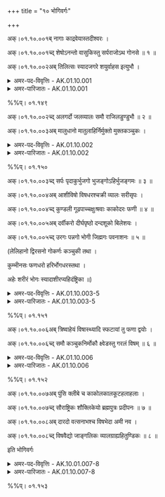 +++
title = "१० भोगिवर्गः"

+++

अक्।०१.१०.००१ब् नागाः काद्रवेयास्तदीश्वरः ।

अक्।०१.१०.००१च्द् शेषोऽनन्तो वासुकिस्तु सर्पराजोऽथ गोनसे ॥ १ ॥

अक्।०१.१०.००२अब् तिलित्सः स्यादजगरे शयुर्वाहस इत्युभौ ।

<details><summary>अमर-पद-विवृत्तिः - AK.01.10.001</summary>

नागा इति—पद्भ्यां नाङ्गन्ति गच्छन्तीति नागाः । ʻअगि गतü । कद्रोरपत्यानि पुमांसः काग्रवेयाः । देवयोनिसर्पनामनी ॥ शेते हरिरस्मिन्निति शेषः । अन्तकालेऽपि शिष्यत इति वा । ʻशिष असर्वोपयोगे । न विद्यतेऽन्तो यस्य सः अनन्तः । देवयोनिसर्पेश्वरनामनी ॥ वसति पाताल इति वासुकिः । ʻवस निवासे । वसुकस्यापत्यं वा । सर्पाणां राजा सर्पराजः । देवयोनिसर्पराजनामनी ॥ गोरिव नासा यस्य सः गोनसः । तिलति स्निह्यतीति तिलित्सः । ʻतिल स्नोहने । तिलिङ्ग इति पाठे ʻतिल गतü । अजं मेषं गिरतीति अजगरः । ʻगॄ निगरणे । अजो नित्यो गरो विषं यस्येति वा । शेते अत्यर्थमिति शयुः । ʻशीङ् स्वप्ने । वाहं गमनं स्यतीति वाहसः । ʻषोऽन्तकर्मणि । वाहयति प्राणिनः आत्मवशं नयतीति वा । ʻपेनुपामु पेर्ü ॥ १ ॥
</details>

<details><summary>अमर-पारिजातः - AK.01.10.001</summary>

नागाः । वक्ष्यमाणनाम । काद्रवेयास्तदीश्वराः । तन्नायकाः काद्रवेयाः स्युः । शेषवासुकिप्रभृतयः कद्रुपुत्राः ।

ʻकाद्रवेया इमे ज्ञेयाः शेषवासुकितक्षकाः 

ऐरावतो महापद्मः कम्भलाश्वतरावुभौ ॥

एलापुत्रश्च गर्गश्च कर्कोटकधनञ्जयौ ।

महानीलमहाकण्ठौ धृतराष्ट्रबलाहकौ ॥

दुर्मुखः खररोमा च मणिरित्येवमादयः ॥

इति ॥ शेषोऽनन्तः । शेषनामनी । वासुकिस्तु सर्पराजः । वासुकिनाम ॥ अथ गोनसे—स्यात् । गोनासशब्दोऽप्यस्ति । ʻभवेत् तिलित्सो गोनासः' इति हलायुधः (अ। मा। ३। २०) । भाषया ʻमण्डलमुन्न्ü । ʻचिलिम्ö । कर्णाटभाषया मण्डलनाम ॥ अजगरे—इत्युभौ । अजगरनामनी । ʻपेनुपाम्ü ॥ १ ॥ 
</details>

%%प्। ०१.१४९

अक्।०१.१०.००२च्द् अलगर्दो जलव्यालः समौ राजिलडुण्डुभौ ॥ २ ॥

अक्।०१.१०.००३अब् मालुधानो मातुलाहिर्निर्मुक्तो मुक्तकञ्चुकः ।

<details><summary>अमर-पद-विवृत्तिः - AK.01.10.002</summary>

अलगर्द इति—अलं गिरति भेकानिति अलगर्दः । ʻगॄ निगरणे । अरश्चासौ गर्दश्चेत्यरगर्दः । रलयोरभेदात् । अलिगर्द इति वा पाठः । अलिवद्गर्दतीति अलिगर्दः । ʻगर्द शब्दे । जले व्यालः जलव्यालः । जलस्थसर्पनामनी । ʻनीरुकट्टुपामुपेर्ü ॥ राजिं रेखां लातीति राजिलः । ʻला दाने आदाने च्ö । डुण्डतीति डुण्डुभः । ʻडुडि मज्जने । डुण्डु इति भेकशब्दानुकारेण भाषते वा । निर्विषमुखसर्पनामनी ॥ मालुरोषधिः धानं स्थानमस्य मालुधानः । मातुले धत्तूरे वर्तमानोऽहिः मातुलाहिः । अवान्तरसर्पभेदनामनी ॥ निर्मुक्तः कञ्चुको येन निर्मुक्तः । ʻमुच्लृ मोक्षणे । मुक्तकञ्चुकसर्पनाम ॥ २ ॥
</details>

<details><summary>अमर-पारिजातः - AK.01.10.002</summary>

अलगर्दो जलव्यालः । नीरसर्पनामनी ॥ भाषया ʻनीरुकट्टिपाम्ü । अजगर्द इति क्वचित् पाठः । अलिगर्द इत्येके । अलगर्द इति केचिदिति सुभूतिटीकायां त्रेधा विकल्पितः पाठः । समौ—डुण्डुभौ । क्षीराकारनिर्विषद्विमुखसर्पनामनी । ʻराजिलः क्षीरकश्चाथ्ö इति वैजयन्ती (पृ। १४९, श्लो। २०) । मालुधानो मातुलाहिः । धत्तूरवृत्तिसर्पनामेति केचित् । ʻमुरुटपाम्ü । ʻपोष्यमाणवनविनालमालुधाननकुललिशाजालिकादिभिरटविकुटुम्बिनां गृहेरुदितं वनग्रामं ददर्श्ö इति हर्षचरिताभ्युदयः । अनुक्तम्—ʻअहिरिणी तु द्विमुखी । द्विमुखसर्पनाम । ʻरेण्डुतललविषङ्गलपाम्ü ॥ ʻसर्पराजस्तु सर्पभुक् । सर्पभक्षकसर्पनाम ॥ निर्मुक्तो—कञ्चुकः । परित्यक्तकञ्चुकसर्पनाम ॥ २ ॥ 
</details>

%%प्। ०१.१५०

अक्।०१.१०.००३च्द् सर्पः पृदाकुर्भुजगो भुजङ्गोऽहिर्भुजङ्गमः ॥ ३ ॥

अक्।०१.१०.००४अब् आशीविषो विषधरश्चक्री व्यालः सरीसृपः ।

अक्।०१.१०.००४च्द् कुण्डली गूढपाच्चक्षुःश्रवाः काकोदरः फणी ॥ ४ ॥

अक्।०१.१०.००५अब् दर्वीकरो दीर्घपृष्ठो दन्दशूको बिलेशयः ।

अक्।०१.१०.००५च्द् उरगः पन्नगो भोगी जिह्मगः पवनाशनः ॥ ५ ॥

(लेलिहानो द्विरसनो गोकर्णः कञ्चुकी तथा ।

कुम्भीनसः फणधरो हरिर्भोगधरस्तथा ।

अहेः शरीरं भोगः स्यादाशीरप्यहिदंष्ट्रिका ॥)

<details><summary>अमर-पद-विवृत्तिः - AK.01.10.003-5</summary>

सर्प इति—सर्पतीति सर्पः । ʻसृप्लृ गतü । पर्दत इति पृदाकुः । ʻपर्द कुत्सिते शब्दे । आखुग्रहणार्थं कुं भुवं प्रियते गच्छति वा पृदाकुः । परनिपातः । ʻपृङ् व्यायामे । भुजं कुटिलं गच्छतीति भुजगः । भुजङ्गः। भुजङ्गमश्च । ʻगम्लृ गतü । भुजतीति भुजः । ʻभुज कौटिल्ये । भुजः सर्पदेहः, तेन गच्छतीति वा । अंहत इत्यहिः । ʻअहि गतü । आशिषि दंष्ट्रायां विषमस्येति आशीविषः । विषस्य धरः विषधरः । चक्रं मण्डलाकारोऽस्यास्तीति चक्री । शिरसि चक्रयोगाद्वा । दष्टुं व्याडतीति व्यालः । डलयोरभेदात् । ʻअड उद्यमने । कुटिलं सर्पतीति सरीसृपः । ʻसृप्लृ गतü । कुण्डलाकारं वपुरस्येति कुण्डली । गूढाः पादाः यस्य सः गूढपात् । चक्षुषी श्रवसी यस्य चक्षुःश्रवाः । काकस्येवोदरं यस्य काकोदरः । काको विषविशेषः उदरे यस्येति वा । फणोऽस्यास्तीति फणी । दर्वी फणैव करो यस्य दर्वीकरः । दर्व्या फणया कृणोति हिंसयतीति वा दर्वीकरः । ʻकृञ् हिंसायाम् । दीर्घं पृष्ठमस्येति दीर्घपृष्ठः । कुत्सितं दशतीति दन्दशूकः । ʻदंश दशने । बिले शेत इति बिलेशयः । ʻशीङ् स्वप्ने । उरसा गच्छतीति उरगः । ʻगम्लृ गतü । पद्भ्यां न गच्छतीति पन्नगः । पन्नं पतितं यथा तथा गच्छतीति वा । भोगः सर्पशरीरं । तदस्यास्तीति भोगी । जिह्मं कुटिलं गच्छतीति जिह्मगः। पवनोऽशनं यस्य सः पवनाशनः । सर्पनामानि ॥ ३-५ ॥
</details> 

<details><summary>अमर-पारिजातः - AK.01.10.003-5</summary>

सर्पः—पवनाशनः । अनुक्तम्—ʻकुम्भीनसः पुण्डरीको लेलिहानश्च कञ्चुकी । गोकर्णो नाकुसद्मा च्ö इत्येतानि च सर्पजातिनामानि ॥

ʻषड्विंशतिर्मण्डलिनस्तथा दर्विकराभिधाः ।

त्रयोदश च राजीला वैकरञ्जाभिधास्त्रयः ।

निर्विषा द्वादशेत्येवमशीतिः सर्पजातयः' ॥ ३-५ ॥ 
</details>

%%प्। ०१.१५१

अक्।०१.१०.००६अब् त्रिष्वाहेयं विषास्थ्यादि स्फटायां तु फणा द्वयोः ।

अक्।०१.१०.००६च्द् समौ कञ्चुकनिर्मोकौ क्ष्वेडस्तु गरलं विषम् ॥ ६ ॥

<details><summary>अमर-पद-विवृत्तिः - AK.01.10.006</summary>

त्रिष्विति—अहौ सर्पे भवम् आहेयम् । विषास्थ्यादिनाम ॥ स्फटतीति स्फटा । ʻस्फट विकसने । स्फुटति विशीर्यतेऽनया आहत इति स्फुटा वा । ʻस्फुट विशरणे । फणत्यनया फणा । ʻफण गतü । दर्विनामनी ॥ कञ्चुक इव तिष्ठतीति कञ्चुकः । कञ्च्यते बध्यत इति कञ्चुकः । ʻकचि दीप्तिबन्धनयोः' । निर्मुच्यत इति निर्मोकः । ʻमुच्लृ मोक्षणे । सर्पकञ्चुकनामनी ॥ क्ष्वेडत इति क्ष्वेडः । ʻञिक्ष्विदा स्नेहनमोचनयोः' । अन्तः निगीर्यत इति गरलम् । गिरति जीवमिति वा । ʻगॄ निगरणे । देहं वेवेष्टीति विषम् । ʻविष्लृ व्याप्तü । विषशब्दः पुंसि क्लीबे वा । विषनामानि ॥ ६ ॥
</details>

<details><summary>अमर-पारिजातः - AK.01.10.006</summary>

त्रिंषु—विषास्थ्यादि । अहेर्विषास्थ्यादि आहेयं स्यात् । तच्च त्रिलिङ्गम् । स्फटायां—द्वयोः । फणानामनी । ʻफटा दर्दिः खटेरुश्च्ö । एतानि त्रीणि च ॥ समौ—निर्मोकौ । सर्पकञ्चुकनामनी ॥ ʻसर्पाम्बरो निर्ल्वयनी । एते द्वे च । क्ष्वेडस्तु—विषम् । विषनामानि ॥ ६ ॥ 
</details> 

%%प्। ०१.१५२

अक्।०१.१०.००७अब् पुंसि क्लीबे च काकोलकालकूटहलाहलाः ।

अक्।०१.१०.००७च्द् सौराष्ट्रिकः शौक्लिकेयो ब्रह्मपुत्रः प्रदीपनः ॥ ७ ॥

अक्।०१.१०.००८अब् दारदो वत्सनाभश्च विषभेदा अमी नव ।

अक्।०१.१०.००८च्द् विषवैद्यो जाङ्गलिकः व्यालग्राह्यहितुण्डिकः ॥ ८ ॥

इति भोगिवर्गः

<details><summary>अमर-पद-विवृत्तिः - AK.10.01.007-8</summary>

पुंसीति—काकवत् मेचकः काकोलः । का ईषत् कोलति संस्त्यायतीति वा । ʻकुल संस्त्याने । कालवर्णस्य कूटः कालकूटः । कालं यममपि कूटयतीति वा । ʻकूट परिदाहे । हलति विलिखति जठरं न हलति च हलाहलः । ʻहल विलेखने । सुराष्ट्रदेशे भवः सौराष्ट्रिकः । शुक्लदेशे भवः शौक्लिकेयः । ब्रह्मणः पुत्रः ब्रह्मपुत्रः । प्रदीपयतीति प्रदीपनः । ʻदीपी दीप्तü । दरददेशे भवः दारदः । दरदे नागविशेषे भवो वा । वत्सस्येव नाभिरस्य वत्सनाभः । अमूनि विषभेदनामानि ॥ जाङ्गलं विषविद्या । जाङ्गुलिर्जाङ्गुली वा । तां वेत्तीति जाङ्गलिकः, जाङ्गुलिको वा । विषवैद्यनाम ॥ अहितुण्डेन जीवतीति अहितुण्डिकः । व्यालग्राहिपुरुषनाम ॥ ७-८ ॥

इति अमलकोशपदविवृतौ भोगिवर्गः
</details>

<details><summary>अमर-पारिजातः - AK.01.10.007-8</summary>

पुंसि—नव । काकोलादये नव विषभेदाः । समानसामर्थ्यात् पुंसि क्लीबे वेति विशेषविधिः काकोलादिषु त्रिषेवेव । काकोलः, काकोलम् । कालकूटः, कालकूटम् । हलाहलः, हलाहलम् । ʻहालाहलं विषमिवाप्रगुणं तदेव्ö इति प्रयोगाद् हालाहलः । हालाहलम् । ʻहृदये हालहलं महद्विषम् इति प्रयोगाद् हालहलमित्यपि । अनुरक्तम्—ʻगरस्तु कृतकं विषम् । कृत्रिमविषं गरः स्यात् ॥ विषवैद्यो जाङ्गुलिकः । गारुडविद्याभिज्ञनामनी । जाङ्गुलिं जाङ्गुलं वा वेत्तीति व्युत्पत्तिद्वारेण । जाङ्गुलिर्विषमन्त्रः । जाङ्गुलो विषतन्त्रः ॥ व्यालग्राह्यहितुण्डिकः । ʻव्यालग्राहोऽहितुण्डिकः' इति रत्नकोशनाममालिके । व्यालग्राहिपुरुषनामनी ॥ ७-८ ॥ 

इति श्रीवत्सनृसिंहसूरिसुतमल्लिनाथसूरिविरचितेऽमरपदपारिजाते पातालभोगिवर्गः 
</details> 

%%प्। ०१.१५३
